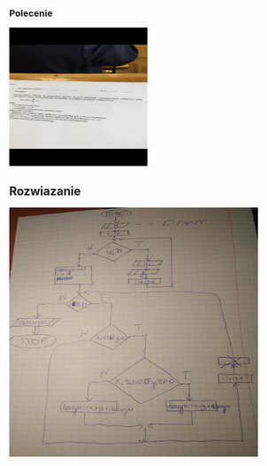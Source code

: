 ### Polecenie

<img src="Zdjecia/schemat1.png" width="250" height="250" >

## Rozwiazanie

<img src="Zdjecia/schemat2.jpg" width="450" height="450" >